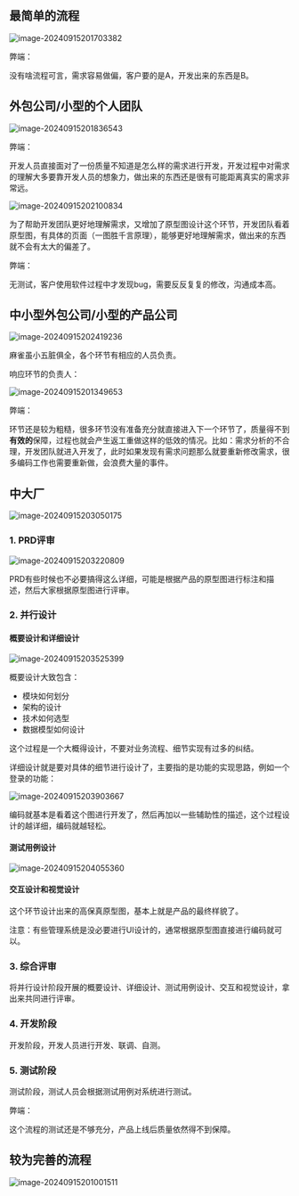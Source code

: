 

## 最简单的流程

![image-20240915201703382](assets/%E5%A4%A7%E5%8E%82%E5%BC%80%E5%8F%91%E6%B5%81%E7%A8%8B/image-20240915201703382.png)

弊端：

没有啥流程可言，需求容易做偏，客户要的是A，开发出来的东西是B。



## 外包公司/小型的个人团队

![image-20240915201836543](assets/%E5%A4%A7%E5%8E%82%E5%BC%80%E5%8F%91%E6%B5%81%E7%A8%8B/image-20240915201836543.png)

弊端：

开发人员直接面对了一份质量不知道是怎么样的需求进行开发，开发过程中对需求的理解大多要靠开发人员的想象力，做出来的东西还是很有可能距离真实的需求非常远。



![image-20240915202100834](assets/%E5%A4%A7%E5%8E%82%E5%BC%80%E5%8F%91%E6%B5%81%E7%A8%8B/image-20240915202100834.png)

为了帮助开发团队更好地理解需求，又增加了原型图设计这个环节，开发团队看着原型图，有具体的页面（一图胜千言原理），能够更好地理解需求，做出来的东西就不会有太大的偏差了。

弊端：

无测试，客户使用软件过程中才发现bug，需要反反复复的修改，沟通成本高。



## 中小型外包公司/小型的产品公司

![image-20240915202419236](assets/%E5%A4%A7%E5%8E%82%E5%BC%80%E5%8F%91%E6%B5%81%E7%A8%8B/image-20240915202419236.png)

麻雀虽小五脏俱全，各个环节有相应的人员负责。

响应环节的负责人：

![image-20240915201349653](assets/%E5%A4%A7%E5%8E%82%E5%BC%80%E5%8F%91%E6%B5%81%E7%A8%8B/image-20240915201349653.png)

弊端：

环节还是较为粗糙，很多环节没有准备充分就直接进入下一个环节了，质量得不到**有效的**保障，过程也就会产生返工重做这样的低效的情况。比如：需求分析的不合理，开发团队就进入开发了，此时如果发现有需求问题那么就要重新修改需求，很多编码工作也需要重新做，会浪费大量的事件。



## 中大厂

![image-20240915203050175](assets/%E5%A4%A7%E5%8E%82%E5%BC%80%E5%8F%91%E6%B5%81%E7%A8%8B/image-20240915203050175.png)



### 1. PRD评审

![image-20240915203220809](assets/%E5%A4%A7%E5%8E%82%E5%BC%80%E5%8F%91%E6%B5%81%E7%A8%8B/image-20240915203220809.png)

PRD有些时候也不必要搞得这么详细，可能是根据产品的原型图进行标注和描述，然后大家根据原型图进行评审。



### 2. 并行设计 

#### 概要设计和详细设计

![image-20240915203525399](assets/%E5%A4%A7%E5%8E%82%E5%BC%80%E5%8F%91%E6%B5%81%E7%A8%8B/image-20240915203525399.png)

概要设计大致包含：

* 模块如何划分
* 架构的设计
* 技术如何选型
* 数据模型如何设计

这个过程是一个大概得设计，不要对业务流程、细节实现有过多的纠结。



详细设计就是要对具体的细节进行设计了，主要指的是功能的实现思路，例如一个登录的功能：

![image-20240915203903667](assets/%E5%A4%A7%E5%8E%82%E5%BC%80%E5%8F%91%E6%B5%81%E7%A8%8B/image-20240915203903667.png)



编码就基本是看着这个图进行开发了，然后再加以一些辅助性的描述，这个过程设计的越详细，编码就越轻松。



#### 测试用例设计

![image-20240915204055360](assets/%E5%A4%A7%E5%8E%82%E5%BC%80%E5%8F%91%E6%B5%81%E7%A8%8B/image-20240915204055360.png)



#### 交互设计和视觉设计

这个环节设计出来的高保真原型图，基本上就是产品的最终样貌了。

注意：有些管理系统是没必要进行UI设计的，通常根据原型图直接进行编码就可以。



### 3. 综合评审

将并行设计阶段开展的概要设计、详细设计、测试用例设计、交互和视觉设计，拿出来共同进行评审。



### 4. 开发阶段

开发阶段，开发人员进行开发、联调、自测。



### 5. 测试阶段

测试阶段，测试人员会根据测试用例对系统进行测试。









弊端：

这个流程的测试还是不够充分，产品上线后质量依然得不到保障。





## 较为完善的流程

![image-20240915201001511](assets/%E5%A4%A7%E5%8E%82%E5%BC%80%E5%8F%91%E6%B5%81%E7%A8%8B/image-20240915201001511.png)

